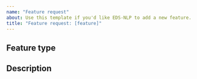 ```yaml
---
name: "Feature request"
about: Use this template if you'd like EDS-NLP to add a new feature.
title: "Feature request: [feature]"
---
```


## Feature type

<!-- Type of feature: new pipeline, utility, etc -->

## Description

<!-- Add a clear description of what you'd like EDS-NLP to handle. -->
